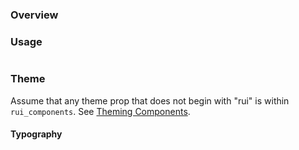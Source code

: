 ### Overview


### Usage

```jsx

```

### Theme

Assume that any theme prop that does not begin with "rui" is within `rui_components`. See [Theming Components](./#!/Theming%20Components).

#### Typography

